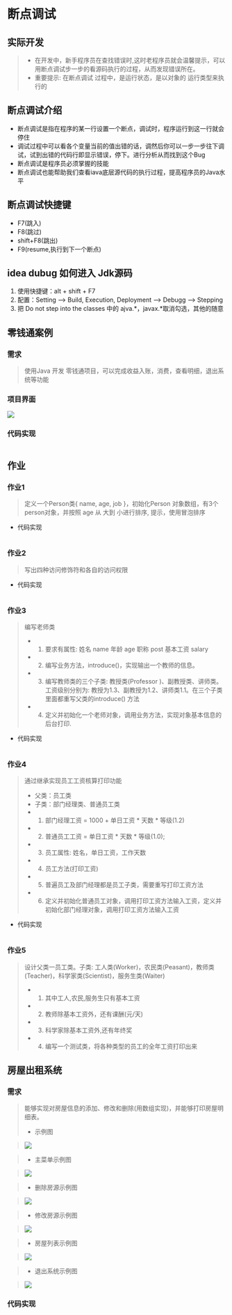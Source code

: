 # 断点调试

## 实际开发

> - 在开发中，新手程序员在查找错误时,这时老程序员就会温馨提示，可以用断点调试步一步的看源码执行的过程，从而发现错误所在。
> - 重要提示: 在断点调试 过程中，是运行状态，是以对象的 运行类型来执行的

## 断点调试介绍

- 断点调试是指在程序的某一行设置一个断点，调试时，程序运行到这一行就会停住
- 调试过程中可以看各个变量当前的值出错的话，调然后你可以一步一步往下调试，试到出错的代码行即显示错误，停下。进行分析从而找到这个Bug
- 断点调试是程序员必须掌握的技能
- 断点调试也能帮助我们查看iava底层源代码的执行过程，提高程序员的Java水平

## 断点调试快捷键

- F7(跳入) 
- F8(跳过)
- shift+F8(跳出) 
- F9(resume,执行到下一个断点)

## idea dubug 如何进入 Jdk源码
1. 使用快捷键：alt + shift + F7
2. 配置：Setting --> Build, Execution, Deployment --> Debugg --> Stepping 
3. 把 Do not step into the classes 中的 ajva.*，javax.*取消勾选，其他的随意

## 零钱通案例
### 需求
> 使用Java 开发 零钱通项目，可以完成收益入账，消费，查看明细，退出系统等功能 

### 项目界面
![](./images/8.png)

### 代码实现

```java

```

## 作业

### 作业1
> 定义一个Person类{ name, age, job }，初始化Person 对象数组，有3个person对象，并按照 age 从 大到 小进行排序, 提示，使用冒泡排序

- 代码实现
```java

```

### 作业2
> 写出四种访问修饰符和各自的访问权限

- 代码实现
```java

```

### 作业3
> 编写老师类
> - 1. 要求有属性: 姓名 name  年龄 age 职称 post 基本工资 salary
> - 2. 编写业务方法，introduce()，实现输出一个教师的信息。
> - 3. 编写教师类的三个子类: 教授类(Professor )、副教授类、讲师类。工资级别分别为: 教授为1.3、副教授为1.2、讲师类1.1。在三个子类里面都重写父类的introduce() 方法
> - 4. 定义并初始化一个老师对象，调用业务方法，实现对象基本信息的后台打印.

- 代码实现
```java

```

### 作业4
> 通过继承实现员工工资核算打印功能
> - 父类：员工类
> - 子类：部门经理类、普通员工类
> - 1. 部门经理工资 = 1000 + 单日工资 * 天数 * 等级(1.2)
> - 2. 普通员工工资 = 单日工资 * 天数 * 等级(1.0);
> - 3. 员工属性: 姓名，单日工资，工作天数
> - 4. 员工方法(打印工资)
> - 5. 普遍员工及部门经理都是员工子类，需要重写打印工资方法
> - 6. 定义并初始化普通员工对象，调用打印工资方法输入工资，定义并初始化部门经理对象，调用打印工资方法输入工资
- 代码实现
```java

```

### 作业5
> 设计父类一员工类。子类: 工人类(Worker)，农民类(Peasant)，教师类(Teacher)，科学家类(Scientist)，服务生类(Waiter)
> - 1. 其中工人,农民,服务生只有基本工资
> - 2. 教师除基本工资外，还有课酬(元/天)
> - 3. 科学家除基本工资外,还有年终奖
> - 4. 编写一个测试类，将各种类型的员工的全年工资打印出来

## 房屋出租系统
### 需求
> 能够实现对房屋信息的添加、修改和删除(用数组实现)，并能够打印房屋明细表。
> - 示例图

> ![](./images/9.png)

> - 主菜单示例图

> ![](./images/10.png)

> - 删除房源示例图

> ![](./images/11.png)

> - 修改房源示例图

> ![](./images/12.png)

> - 房屋列表示例图

> ![](./images/13.png)

> - 退出系统示例图

> ![](./images/14.png)

### 代码实现
```java


```